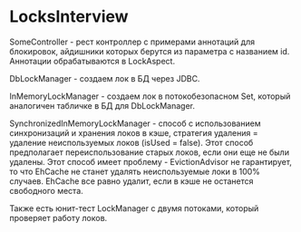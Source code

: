 # LocksInterview

SomeController - рест контроллер с примерами аннотаций для блокировок, айдишники которых берутся из параметра с названием id.
Аннотации обрабатываются в LockAspect.

DbLockManager - создаем лок в БД через JDBC.

InMemoryLockManager - создаем лок в потокобезопасном Set, который аналогичен табличке в БД для DbLockManager.

SynchronizedInMemoryLockManager - способ с использованием синхронизаций и хранения локов в кэше, стратегия удаления = удаление неиспользуемых локов (isUsed = false). Этот способ предполагает переиспользование старых локов, если они еще не были удалены. Этот способ имеет проблему - EvictionAdvisor не гарантирует, то что EhCache не станет удалять неиспользуемые локи в 100% случаев. EhCache все равно удалит, если в кэше не останется свободного места.

Также есть юнит-тест LockManager с двумя потоками, который проверяет работу локов.
